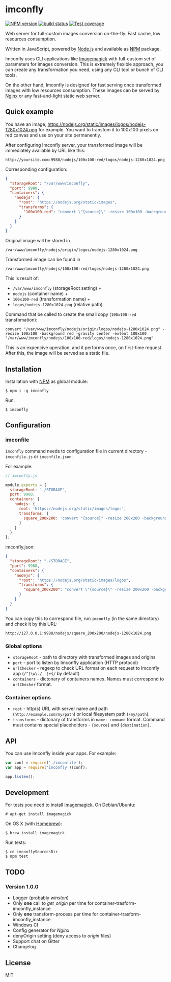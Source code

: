 imconfly
========

[![NPM version][npm-image]][npm-url]
[![build status][travis-image]][travis-url]
[![Test coverage][coveralls-image]][coveralls-url]

Web server for full-custom images conversion on-the-fly. Fast cache, low resources consumption.

Written in JavaScript, powered by [Node.js][nodejs-url] and available as [NPM][npm-home-url] package.

Imconfly uses CLI applications like [Imagemagick][imagemagick-url] with full-custom set of
parameters for images conversion. This is extremely flexible approach, you can create any transformation you
need, using any CLI tool or bunch of CLI tools.

On the other hand, Imconfly is designed for fast serving once transformed images with low resources consumption. These 
images can be served by [Nginx][nginx-url] or any fast-and-light static web server.

Quick example
-------------

You have an image, <https://nodejs.org/static/images/logos/nodejs-1280x1024.png> for example. You want to transfom 
it to 100x100 pixels on red canvas and use on your site permanently.

After configuring Imconfly server, your transformed image will be immediately available by URL like this:

```
http://yoursite.com:9988/nodejs/100x100-red/logos/nodejs-1280x1024.png
```

Corresponding configuration:
 
```json
{
  "storageRoot": "/var/www/imconfly",
  "port": 9988,
  "containers": {
    "nodejs": {
      "root": "https://nodejs.org/static/images",
      "transforms": {
        "100x100-red": "convert \"{source}\" -resize 100x100 -background red -gravity center -extent 100x100 \"{destination}\""
      }
    }
  }
}
```

Original image will be stored in

```
/var/www/imconfly/nodejs/origin/logos/nodejs-1280x1024.png
```

Transformed image can be found in 

```
/var/www/imconfly/nodejs/100x100-red/logos/nodejs-1280x1024.png
```

This is result of:

 * `/var/www/imconfly` (storageRoot setting) + 
 * `nodejs` (container name) + 
 * `100x100-red` (transformation name) + 
 * `logos/nodejs-1280x1024.png` (relative path) 

Command that be called to create the small copy (`100x100-red` transfomation):

```
convert "/var/www/imconfly/nodejs/origin/logos/nodejs-1280x1024.png" -resize 100x100 -background red -gravity center -extent 100x100 "/var/www/imconfly/nodejs/100x100-red/logos/nodejs-1280x1024.png"
```

This is an expencive operation, and it performs once, on first-time request. 
After this, the image will be served as a static file.

Installation
------------

Installation with [NPM][npm-home-url] as global module:

```
$ npm i -g imconfly
```

Run:

```
$ imconfly
```

Configuration
-------------

### imconfile

``imconfly`` command needs to configuration file in current directory - ``imconfile.js`` or ``imconfile.json``. 

For example:

```javascript
// imconfly.js

module.exports = {
  storageRoot: './STORAGE',
  port: 9988,
  containers: {
    nodejs: {
      root: 'https://nodejs.org/static/images/logos',
      transforms: {
        square_200x200: 'convert "{source}" -resize 200x200 -background red -gravity center -extent 200x200 "{destination}"'
      }
    }
  }
};
```

imconfly.json:


```json
{
  "storageRoot": "./STORAGE",
  "port": 9988,
  "containers": {
    "nodejs": {
      "root": "https://nodejs.org/static/images/logos",
      "transforms": {
        "square_200x200": "convert \"{source}\" -resize 200x200 -background red -gravity center -extent 200x200 \"{destination}\""
      }
    }
  }
}
```

You can copy this to correspond file, run ``imconfly`` (in the same directory) and check it by this URL:

```
http://127.0.0.1:9988/nodejs/square_200x200/nodejs-1280x1024.png
```

### Global options

* ```storageRoot``` - path to directory with transformed images and origins
* ```port``` - port to listen by Imconfly application (HTTP protocol)
* ```urlChecker``` - regexp to check URL format on each request to Imconfly app (```/^[\w\./_-]+$/``` by default)
* ```containers``` - dictonary of containers names. Names must correspond to ```urlChecker``` format.

### Container options

* ```root``` - http(s) URL with server name and path (```http://example.com/my/path```) or local filesystem path 
  (```/my/path```).
* ```transforms``` - dictonary of transforms in ```name: command``` format. Command must contains special placeholders - 
  ```{source}``` and ```{destination}```. 
  
API
---

You can use Imconfly inside your apps. For example:

```javascript
var conf = require('./imconfile');
var app = require('imconfly')(conf);

app.listen();
```

Development
-----------

For tests you need to install [Imagemagick][imagemagick-url]. On Debian/Ubuntu:

```
# apt-get install imagemagick
```

On OS X (with [Homebrew][homebrew-url]):

```
$ brew install imagemagick
```

Run tests:

```
$ cd imconflySourcesDir
$ npm test
```


TODO
----

### Version 1.0.0

* Logger (probably *winston*)
* Only **one** call to *get_origin* per time for container-trasform-imconfly_instance
* Only **one** transform-process per time for container-trasform-imconfly_instance
* Windows CI
* Config generator for *Nginx*
* denyOrigin setting (deny access to *origin* files)
* Support chat on Gitter
* Changelog

License
-------

MIT

[npm-image]: https://img.shields.io/npm/v/imconfly.svg?style=flat-square
[npm-url]: https://www.npmjs.com/package/imconfly
[travis-image]: https://img.shields.io/travis/i-erokhin/imconfly/master.svg?style=flat-square
[travis-url]: https://travis-ci.org/i-erokhin/imconfly
[coveralls-image]: https://img.shields.io/codecov/c/github/i-erokhin/imconfly.svg?style=flat-square
[coveralls-url]: https://codecov.io/github/i-erokhin/imconfly?branch=master
[imagemagick-url]: http://www.imagemagick.org
[nginx-url]: http://nginx.org
[homebrew-url]: http://brew.sh
[nodejs-url]: https://nodejs.org/en/
[npm-home-url]: https://www.npmjs.com

